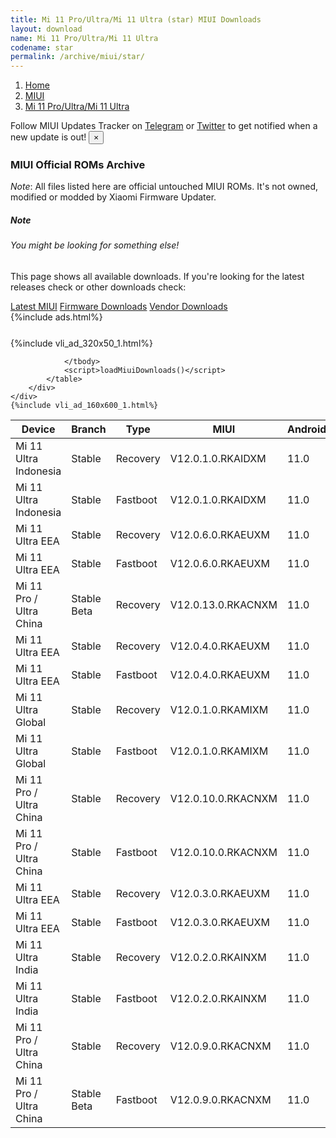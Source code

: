 ```yaml
---
title: Mi 11 Pro/Ultra/Mi 11 Ultra (star) MIUI Downloads
layout: download
name: Mi 11 Pro/Ultra/Mi 11 Ultra
codename: star
permalink: /archive/miui/star/
---
```

<nav aria-label="breadcrumb">
    <ol class="breadcrumb">
        <li class="breadcrumb-item"><a href="/">Home</a></li>
        <li class="breadcrumb-item"><a href="/miui/">MIUI</a></li>
        <li class="breadcrumb-item active" aria-current="page"><a href="/miui/star/">Mi 11 Pro/Ultra/Mi 11 Ultra</a></li>
    </ol>
</nav>
<div class="alert alert-primary alert-dismissible fade show" role="alert">
    Follow MIUI Updates Tracker on <a href="https://t.me/MIUIUpdatesTracker" class="alert-link">Telegram</a>
     or <a href="https://twitter.com/MiFwUpdater" class="alert-link">Twitter</a> to get notified when a new update is out!
    <button type="button" class="close" data-dismiss="alert" aria-label="Close">
        <span aria-hidden="true">&times;</span>
    </button>
</div>

### MIUI Official ROMs Archive
*Note*: All files listed here are official untouched MIUI ROMs. It's not owned, modified or modded by Xiaomi Firmware Updater.
<div class="card">
  <div class="card-body">
    <h5 class="card-title">Note</h5>
    <h6 class="card-subtitle mb-2 text-muted">You might be looking for something else!</h6>
    <p class="card-text">This page shows all available downloads.
     If you're looking for the latest releases check or other downloads check:</p>
    <a href="/miui/star/" class="card-link">Latest MIUI</a>
    <a href="/firmware/star/" class="card-link">Firmware Downloads</a>
    <a href="/vendor/star/" class="card-link">Vendor Downloads</a>
  </div>
</div>
{%include ads.html%}
<div class="row justify-content-center">
    <div class="col-10">
        <div class="table-responsive-md" style="margin-top: 25px;">
            {%include vli_ad_320x50_1.html%}
            <table id="miui" class="display dt-responsive nowrap compact table table-striped table-hover table-sm">
                <thead class="thead-dark">
                    <tr>
                        <th data-ref="device">Device</th>
                        <th data-ref="branch">Branch</th>
                        <th data-ref="type">Type</th>
                        <th data-ref="miui">MIUI</th>
                        <th data-ref="android">Android</th>
                        <th data-ref="size">Size</th>
                        <th data-ref="size">Date</th>
                        <th data-ref="link">Link</th>
                    </tr>
                </thead>
                <tbody>
                <tr><td>Mi 11 Ultra Indonesia</td><td>Stable</td><td>Recovery</td><td>V12.0.1.0.RKAIDXM</td><td>11.0</td><td>3.3 GB</td><td>2021-04-16</td><td><a href="/miui/star/stable/V12.0.1.0.RKAIDXM/">Download</a></td></tr>
<tr><td>Mi 11 Ultra Indonesia</td><td>Stable</td><td>Fastboot</td><td>V12.0.1.0.RKAIDXM</td><td>11.0</td><td>5.1 GB</td><td>2021-04-09</td><td><a href="/miui/star/stable/V12.0.1.0.RKAIDXM/">Download</a></td></tr>
<tr><td>Mi 11 Ultra EEA</td><td>Stable</td><td>Recovery</td><td>V12.0.6.0.RKAEUXM</td><td>11.0</td><td>3.3 GB</td><td>2021-04-16</td><td><a href="/miui/star/stable/V12.0.6.0.RKAEUXM/">Download</a></td></tr>
<tr><td>Mi 11 Ultra EEA</td><td>Stable</td><td>Fastboot</td><td>V12.0.6.0.RKAEUXM</td><td>11.0</td><td>5.7 GB</td><td>2021-04-13</td><td><a href="/miui/star/stable/V12.0.6.0.RKAEUXM/">Download</a></td></tr>
<tr><td>Mi 11 Pro / Ultra China</td><td>Stable Beta</td><td>Recovery</td><td>V12.0.13.0.RKACNXM</td><td>11.0</td><td>4.1 GB</td><td>2021-04-16</td><td><a href="/miui/star/stable beta/V12.0.13.0.RKACNXM/">Download</a></td></tr>
<tr><td>Mi 11 Ultra EEA</td><td>Stable</td><td>Recovery</td><td>V12.0.4.0.RKAEUXM</td><td>11.0</td><td>3.3 GB</td><td>2021-04-09</td><td><a href="/miui/star/stable/V12.0.4.0.RKAEUXM/">Download</a></td></tr>
<tr><td>Mi 11 Ultra EEA</td><td>Stable</td><td>Fastboot</td><td>V12.0.4.0.RKAEUXM</td><td>11.0</td><td>5.7 GB</td><td>2021-04-02</td><td><a href="/miui/star/stable/V12.0.4.0.RKAEUXM/">Download</a></td></tr>
<tr><td>Mi 11 Ultra Global</td><td>Stable</td><td>Recovery</td><td>V12.0.1.0.RKAMIXM</td><td>11.0</td><td>3.2 GB</td><td>2021-04-08</td><td><a href="/miui/star/stable/V12.0.1.0.RKAMIXM/">Download</a></td></tr>
<tr><td>Mi 11 Ultra Global</td><td>Stable</td><td>Fastboot</td><td>V12.0.1.0.RKAMIXM</td><td>11.0</td><td>5.6 GB</td><td>2021-03-31</td><td><a href="/miui/star/stable/V12.0.1.0.RKAMIXM/">Download</a></td></tr>
<tr><td>Mi 11 Pro / Ultra China</td><td>Stable</td><td>Recovery</td><td>V12.0.10.0.RKACNXM</td><td>11.0</td><td>4.1 GB</td><td>2021-04-08</td><td><a href="/miui/star/stable/V12.0.10.0.RKACNXM/">Download</a></td></tr>
<tr><td>Mi 11 Pro / Ultra China</td><td>Stable</td><td>Fastboot</td><td>V12.0.10.0.RKACNXM</td><td>11.0</td><td>5.6 GB</td><td>2021-04-07</td><td><a href="/miui/star/stable/V12.0.10.0.RKACNXM/">Download</a></td></tr>
<tr><td>Mi 11 Ultra EEA</td><td>Stable</td><td>Recovery</td><td>V12.0.3.0.RKAEUXM</td><td>11.0</td><td>3.3 GB</td><td>2021-04-07</td><td><a href="/miui/star/stable/V12.0.3.0.RKAEUXM/">Download</a></td></tr>
<tr><td>Mi 11 Ultra EEA</td><td>Stable</td><td>Fastboot</td><td>V12.0.3.0.RKAEUXM</td><td>11.0</td><td>5.5 GB</td><td>2021-03-23</td><td><a href="/miui/star/stable/V12.0.3.0.RKAEUXM/">Download</a></td></tr>
<tr><td>Mi 11 Ultra India</td><td>Stable</td><td>Recovery</td><td>V12.0.2.0.RKAINXM</td><td>11.0</td><td>3.3 GB</td><td>2021-04-07</td><td><a href="/miui/star/stable/V12.0.2.0.RKAINXM/">Download</a></td></tr>
<tr><td>Mi 11 Ultra India</td><td>Stable</td><td>Fastboot</td><td>V12.0.2.0.RKAINXM</td><td>11.0</td><td>4.3 GB</td><td>2021-03-24</td><td><a href="/miui/star/stable/V12.0.2.0.RKAINXM/">Download</a></td></tr>
<tr><td>Mi 11 Pro / Ultra China</td><td>Stable</td><td>Recovery</td><td>V12.0.9.0.RKACNXM</td><td>11.0</td><td>4.1 GB</td><td>2021-04-02</td><td><a href="/miui/star/stable/V12.0.9.0.RKACNXM/">Download</a></td></tr>
<tr><td>Mi 11 Pro / Ultra China</td><td>Stable Beta</td><td>Fastboot</td><td>V12.0.9.0.RKACNXM</td><td>11.0</td><td>5.6 GB</td><td>2021-03-27</td><td><a href="/miui/star/stable beta/V12.0.9.0.RKACNXM/">Download</a></td></tr>

                </tbody>
                <script>loadMiuiDownloads()</script>
            </table>
        </div>
    </div>
    {%include vli_ad_160x600_1.html%}
</div>
